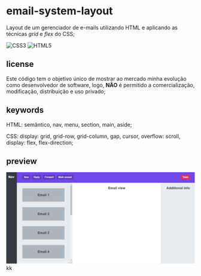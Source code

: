# email-system-layout
Layout de um gerenciador de e-mails utilizando HTML e aplicando as técnicas *grid* e *flex* do CSS; 

![CSS3](https://img.shields.io/badge/css3-%231572B6.svg?style=for-the-badge&logo=css3&logoColor=white) ![HTML5](https://img.shields.io/badge/html5-%23E34F26.svg?style=for-the-badge&logo=html5&logoColor=white)

## license

Este código tem o objetivo único de mostrar ao mercado minha evolução como desenvolvedor de software, logo, <b>NÃO</b> é permitido a comercialização, modificação, distribuição e uso privado;

## keywords

HTML: semântico, nav, menu, section, main, aside;

CSS: display: grid, grid-row, grid-column, gap, cursor, overflow: scroll, display: flex, flex-direction;

## preview

![preview](https://github.com/scaramuzza/email-system-layout/blob/main/email-system-layout.png)
kk

